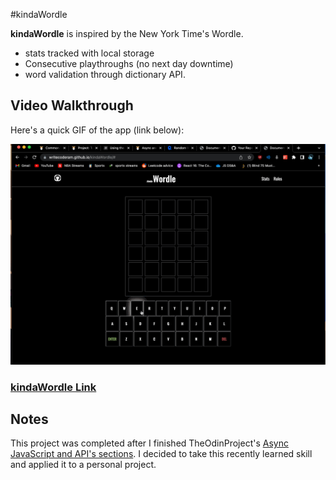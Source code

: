 #kindaWordle

**kindaWordle** is inspired by the New York Time's Wordle.
  - stats tracked with local storage
  - Consecutive playthroughs (no next day downtime) 
  - word validation through dictionary API. 

## Video Walkthrough

Here's a quick GIF of the app (link below):

![kindaWordle-demo](https://github.com/WriteCodeRAM/kindaWordle/blob/gh-pages/kindaWordle_gif.gif)

### [kindaWordle Link](https://writecoderam.github.io/kindaWordle/)

## Notes
This project was completed after I finished TheOdinProject's [Async JavaScript and API's sections](https://www.theodinproject.com/paths/full-stack-javascript/courses/javascript#asynchronous-javascript-and-apis). I decided to take this recently learned skill and applied it to a personal project.
